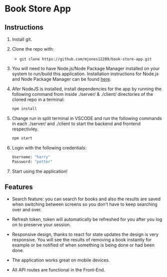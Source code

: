 # Book Store App

## Instructions

1. Install git.
2. Clone the repo with:
   * `git clone https://github.com/mjones12209/book-store-app.git`
3. You will need to have Node.js/Node Package Manager installed on your system to run/build this application. Installation instructions for Node.js and Node Package Manager can be found [here](https://docs.npmjs.com/downloading-and-installing-node-js-and-npm).
4. Afer NodeJS is installed, install dependencies for the app by running the following command from inside ./server/ & ./client/ directories of the cloned repo in a terminal:

    ```bash
    npm install
    ```

5. Change run in split terminal in VSCODE and run the following commands in each ./server/ and ./client to start the backend and frontend respectivley.

    ```bash
    npm start
    ```

6. Login with the following credentials:

    ```bash
    Username: "harry"
    Password: "potter"
    ```

7. Start using the application!

## Features

* Search feature: you can search for books and also the results are saved when switching between screens so you don't have to keep searching over and over.

* Refresh token, token will automatically be refreshed for you after you log on to preserve your session.

* Responsive design, thanks to react for state updates the design is very responsive. You will see the results of removing a book instantly for example or be notified of when something is being done or had been done.

* The application works great on mobile devices.

* All API routes are functional in the Front-End.
